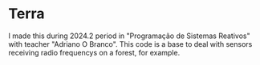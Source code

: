 # Terra
I made this during 2024.2 period in "Programação de Sistemas Reativos" with teacher "Adriano O Branco". This code is a base to deal with sensors receiving radio frequencys on a forest, for example.
